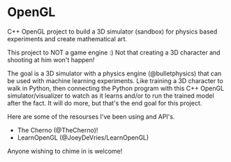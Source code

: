 # OpenGL
C++ OpenGL project to build a 3D simulator (sandbox) for physics based experiments and create mathematical art.

This project to NOT a game engine :)  Not that creating a 3D character and shooting at him won't happen!

The goal is a 3D simulator with a physics engine (@bulletphysics) that can be used with machine learning experiments.  Like training 
a 3D character to walk in Python, then connecting the Python program with this C++ OpenGL simulator/visualizer to watch as it learns and/or
to run the trained model after the fact.  It will do more, but that's the end goal for this project.

Here are some of the resourses I've been using and API's.

- The Cherno (@TheCherno)!
- LearnOpenGL (@JoeyDeVries/LearnOpenGL)

Anyone wishing to chime in is welcome!
